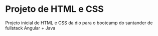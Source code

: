# Projeto de HTML e CSS
Projeto inicial de HTML e CSS da dio para o bootcamp do santander de fullstack Angular + Java
